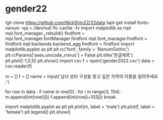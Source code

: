 # gender22
!git clone https://github.com/NickShin22/22data
!apt-get install fonts-nanum -qq > /dev/null
!fc-cache -fv
import matplotlib as mpl
mpl.font_manager._rebuild()
findfont = mpl.font_manager.fontManager.findfont
mpl.font_manager.findfont = findfont
mpl.backends.backend_agg.findfont = findfont
import matplotlib.pyplot as plt
plt.rc('font', family = 'NanumGothic')
plt.rcParams['axes.unicode_minus'] = False
plt.title('한글제목')
plt.plot([-1,0,1])
plt.show()
import csv
f = open('gender2022.csv')
data = csv.reader(f)

m = []
f = []
name = input('남녀 성비 구성을 찾고 싶은 지역의 이름을 알려주세요 :')

for row in data :
    if name in row[0] :
      for i in range(3, 104) : 
        m.append(int(row[i]))
        f.append(int(row[i+103]))
      break

import matplotlib.pyplot as plt
plt.plot(m, label = 'male')
plt.plot(f, label = 'female') 
plt.legend()
plt.show()
